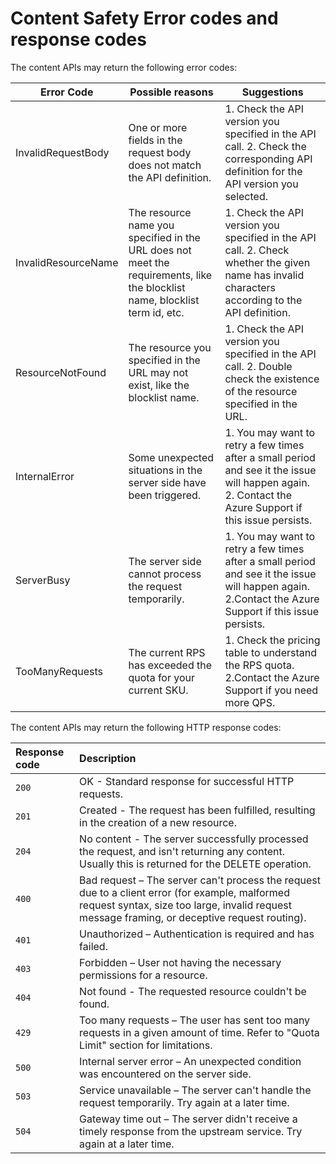 # Content Safety Error codes and response codes

The content APIs may return the following error codes:

| Error Code          | Possible reasons                                             | Suggestions                                                  |
| ------------------- | ------------------------------------------------------------ | ------------------------------------------------------------ |
| InvalidRequestBody  | One or more fields in the request body does not match the API definition. | 1. Check the API version you specified in the API call.                                                           2. Check the corresponding API definition for the API version you selected. |
| InvalidResourceName | The resource name you specified in the URL does not meet the requirements, like the blocklist name, blocklist term id, etc. | 1. Check the API version you specified in the API call.  2. Check whether the given name has invalid characters according to the API definition. |
| ResourceNotFound    | The resource you specified in the URL may not exist, like the blocklist name. | 1. Check the API version you specified in the API call.  2. Double check the existence of the resource specified in the URL. |
| InternalError       | Some unexpected situations in the server side have been triggered. | 1. You may want to retry a few times after a small period and see it the issue will happen again.               2. Contact the Azure Support if this issue persists. |
| ServerBusy          | The server side cannot process the request temporarily.      | 1. You may want to retry a few times after a small period and see it the issue will happen again.  2.Contact the Azure Support if this issue persists. |
| TooManyRequests     | The current RPS has exceeded the quota for your current SKU. | 1. Check the pricing table to understand the RPS quota.                                                                            2.Contact the Azure Support if you need more QPS. |

The content APIs may return the following HTTP response codes:

| Response code | Description                                                  |
| :------------ | :----------------------------------------------------------- |
| `200`         | OK - Standard response for successful HTTP requests.         |
| `201`         | Created - The request has been fulfilled, resulting in the creation of a new resource. |
| `204`         | No content - The server successfully processed the request, and isn't returning any content. Usually this is returned for the DELETE operation. |
| `400`         | Bad request – The server can't process the request due to a client error (for example, malformed request syntax, size too large, invalid request message framing, or deceptive request routing). |
| `401`         | Unauthorized – Authentication is required and has failed.    |
| `403`         | Forbidden – User not having the necessary permissions for a resource. |
| `404`         | Not found - The requested resource couldn't be found.        |
| `429`         | Too many requests – The user has sent too many requests in a given amount of time. Refer to "Quota Limit" section for limitations. |
| `500`         | Internal server error – An unexpected condition was encountered on the server side. |
| `503`         | Service unavailable – The server can't handle the request temporarily. Try again at a later time. |
| `504`         | Gateway time out – The server didn't receive a timely response from the upstream service. Try again at a later time. |